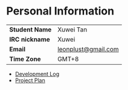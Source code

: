 # Personal Information

|                  |                     |
|------------------|---------------------|
| **Student Name** | Xuwei Tan           |
| **IRC nickname** | Xuwei               |
| **Email**        | leonplust@gmail.com |
| **Time Zone**    | GMT+8               |

-   [Development Log](User:Xuwei/DevLog2019.md)
-   [Project
    Plan](https://docs.google.com/document/d/1KB3SsfoMhVHPlaxnZtil7UFjPDcD35gnrvps_QIhkT0/edit?usp=sharing)
